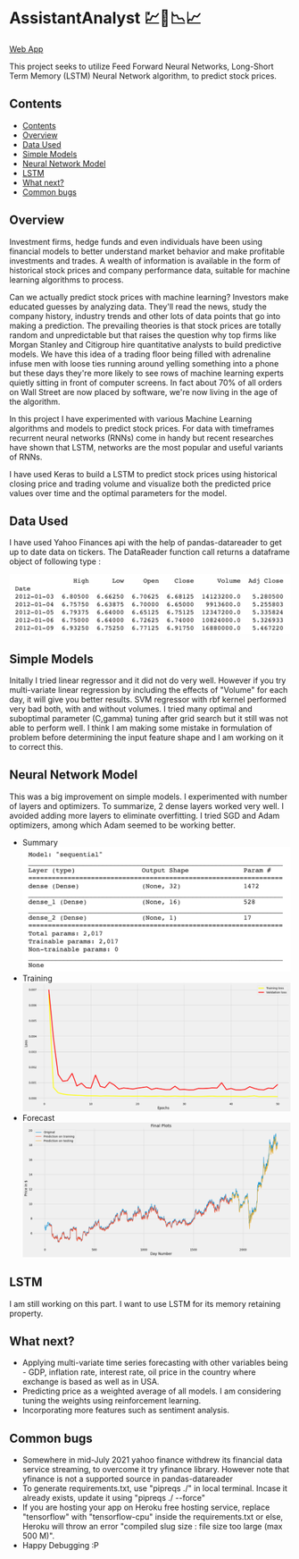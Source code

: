 # AssistantAnalyst :chart::money_with_wings::chart_with_downwards_trend::chart_with_upwards_trend:
[Web App](https://assistantanalyst.herokuapp.com)

This project seeks to utilize Feed Forward Neural Networks, Long-Short Term Memory (LSTM) Neural Network algorithm, to predict stock prices.

## Contents
- [Contents](#contents)
- [Overview](#overview)
- [Data Used](#data-used)
- [Simple Models](#simple-models)
- [Neural Network Model](#neural-network-model)
- [LSTM](#lstm)
- [What next?](#what-next?)
- [Common bugs](#Common-bugs)

## Overview
Investment firms, hedge funds and even individuals have been using financial models to better understand market behavior and make profitable investments and trades. A wealth of information is available in the form of historical stock prices and company performance data, suitable for machine learning algorithms to process.

Can we actually predict stock prices with machine learning? Investors make educated guesses by analyzing data. They'll read the news, study the company history, industry trends and other lots of data points that go into making a prediction. The prevailing theories is that stock prices are totally random and unpredictable but that raises the question why top firms like Morgan Stanley and Citigroup hire quantitative analysts to build predictive models. We have this idea of a trading floor being filled with adrenaline infuse men with loose ties running around yelling something into a phone but these days they're more likely to see rows of machine learning experts quietly sitting in front of computer screens. In fact about 70% of all orders on Wall Street are now placed by software, we're now living in the age of the algorithm.

In this project I have experimented with various Machine Learning algorithms and models to predict stock prices. For data with timeframes recurrent neural networks (RNNs) come in handy but recent researches have shown that LSTM, networks are the most popular and useful variants of RNNs.

I have used Keras to build a LSTM to predict stock prices using historical closing price and trading volume and visualize both the predicted price values over time and the optimal parameters for the model.

## Data Used
I have used Yahoo Finances api with the help of pandas-datareader to get up to date data on tickers. The DataReader function call returns a dataframe object of following type : 

![Data format](https://github.com/jenishmonpara/AssistantAnalyst/blob/main/Dataset%20head.png)


## Simple Models
Initally I tried linear regressor and it did not do very well. However if you try multi-variate linear regression by including the effects of "Volume" for each day, it will give you better results. 
SVM regressor with rbf kernel performed very bad both, with and without volumes. I tried many optimal and suboptimal parameter (C,gamma) tuning after grid search but it still was not able to perform well. 
I think I am making some mistake in formulation of problem before determining the input feature shape and I am working on it to correct this.

## Neural Network Model
This was a big improvement on simple models. I experimented with number of layers and optimizers. To summarize, 2 dense layers worked very well. I avoided adding more layers to eliminate overfitting. I tried SGD and Adam optimizers, among which Adam seemed to be working better.

* Summary
![Summary](https://github.com/jenishmonpara/AssistantAnalyst/blob/main/Neural%20Model.png)
* Training
![Training](https://github.com/jenishmonpara/AssistantAnalyst/blob/main/Neural%20Training.png)
* Forecast
![Forecast](https://github.com/jenishmonpara/AssistantAnalyst/blob/main/Neural%20Forecast.png)

## LSTM
I am still working on this part. I want to use LSTM for its memory retaining property.

## What next?
* Applying multi-variate time series forecasting with other variables being - GDP, inflation rate, interest rate, oil price in the country where exchange is based as well as in USA.
* Predicting price as a weighted average of all models. I am considering tuning the weights using reinforcement learning.
* Incorporating more features such as sentiment analysis.


## Common bugs
* Somewhere in mid-July 2021 yahoo finance withdrew its financial data service streaming, to overcome it try yfinance library. However note that yfinance is not a supported source in pandas-datareader
* To generate requirements.txt, use "pipreqs ./" in local terminal. Incase it already exists, update it using "pipreqs ./ --force"
* If you are hosting your app on Heroku free hosting service, replace "tensorflow" with "tensorflow-cpu" inside the requirements.txt or else, Heroku will throw an error "compiled slug size : file size too large (max 500 M)".
* Happy Debugging :P
